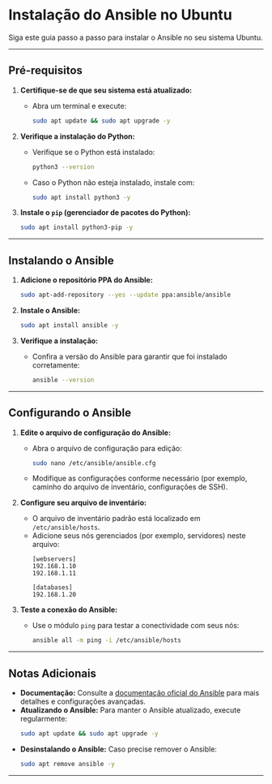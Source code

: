 # Instalação do Ansible no Ubuntu

Siga este guia passo a passo para instalar o Ansible no seu sistema Ubuntu.

---

## Pré-requisitos

1. **Certifique-se de que seu sistema está atualizado:**
   - Abra um terminal e execute:
     ```bash
     sudo apt update && sudo apt upgrade -y
     ```

2. **Verifique a instalação do Python:**
   - Verifique se o Python está instalado:
     ```bash
     python3 --version
     ```
   - Caso o Python não esteja instalado, instale com:
     ```bash
     sudo apt install python3 -y
     ```

3. **Instale o `pip` (gerenciador de pacotes do Python):**
   ```bash
   sudo apt install python3-pip -y
   ```

---

## Instalando o Ansible

1. **Adicione o repositório PPA do Ansible:**
   ```bash
   sudo apt-add-repository --yes --update ppa:ansible/ansible
   ```

2. **Instale o Ansible:**
   ```bash
   sudo apt install ansible -y
   ```

3. **Verifique a instalação:**
   - Confira a versão do Ansible para garantir que foi instalado corretamente:
     ```bash
     ansible --version
     ```

---

## Configurando o Ansible

1. **Edite o arquivo de configuração do Ansible:**
   - Abra o arquivo de configuração para edição:
     ```bash
     sudo nano /etc/ansible/ansible.cfg
     ```
   - Modifique as configurações conforme necessário (por exemplo, caminho do arquivo de inventário, configurações de SSH).

2. **Configure seu arquivo de inventário:**
   - O arquivo de inventário padrão está localizado em `/etc/ansible/hosts`.
   - Adicione seus nós gerenciados (por exemplo, servidores) neste arquivo:
     ```
     [webservers]
     192.168.1.10
     192.168.1.11

     [databases]
     192.168.1.20
     ```

3. **Teste a conexão do Ansible:**
   - Use o módulo `ping` para testar a conectividade com seus nós:
     ```bash
     ansible all -m ping -i /etc/ansible/hosts
     ```

---

## Notas Adicionais

- **Documentação:** Consulte a [documentação oficial do Ansible](https://docs.ansible.com/) para mais detalhes e configurações avançadas.
- **Atualizando o Ansible:** Para manter o Ansible atualizado, execute regularmente:
  ```bash
  sudo apt update && sudo apt upgrade -y
  ```
- **Desinstalando o Ansible:** Caso precise remover o Ansible:
  ```bash
  sudo apt remove ansible -y
  ```

---